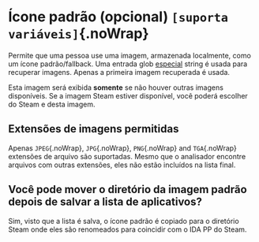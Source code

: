 # Ícone padrão (opcional) `[suporta variáveis]`{.noWrap}

Permite que uma pessoa use uma imagem, armazenada localmente, como um ícone padrão/fallback. Uma entrada glob [especial](#special-glob-input) string é usada para recuperar imagens. Apenas a primeira imagem recuperada é usada.

Esta imagem será exibida **somente** se não houver outras imagens disponíveis. Se a imagem Steam estiver disponível, você poderá escolher do Steam e desta imagem.

## Extensões de imagens permitidas

Apenas `JPEG`{.noWrap}, `JPG`{.noWrap}, `PNG`{.noWrap} and `TGA`{.noWrap} extensões de arquivo são suportadas. Mesmo que o analisador encontre arquivos com outras extensões, eles não estão incluídos na lista final.

## Você pode mover o diretório da imagem padrão depois de salvar a lista de aplicativos?

Sim, visto que a lista é salva, o ícone padrão é copiado para o diretório Steam onde eles são renomeados para coincidir com o IDA PP do Steam.
